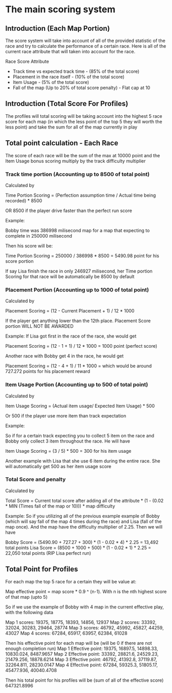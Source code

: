 # The main scoring system 

## Introduction (Each Map Portion)

The score system will take into account of all of the provided statistic of the race and try to calculate the performance of a certain race.
Here is all of the current race attribute that will taken into account for the race.

Race Score Attribute
- Track time vs expected track time - (85% of the total score)
- Placement in the race itself - (10% of the total score)
- Item Usage - (5% of the total score)
- Fall of the map (Up to 20% of total score penalty) - Flat cap at 10

## Introduction (Total Score For Profiles)

The profiles will total scoring will be taking account into the highest 5 race score for each map (in which the less point of the top 5 they will worth the less point) and take the sum for all of the map currently in play



## Total point calculation - Each Race
The score of each race will be the sum of the max at 10000 point and the Item Usage bonus scoring multiply by the track difficulty multiplier 

### Track time portion (Accounting up to 8500 of total point)
Calculated by 

Time Portion Scoring  = (Perfection assumption time / Actual time being recorded) * 8500 

OR 8500 if the player drive faster than the perfect run score

Example:

Bobby time was 386998 milisecond map for a map that expecting to complete in 250000 milisecond

Then his score will be: 

Time Portion Scoring = 250000 / 386998 * 8500 = 5490.98 point for his score portion

If say Lisa finish the race in only 246927 milisecond, her Time portion Scoring for that race will be automatically be 8500 by default

### Placement Portion (Accounting up to 1000 of total point)
Calculated by

Placement Scoring = (12 - Current Placement + 1) / 12 * 1000

If the player get anything lower than the 12th place. Placement Score portion WILL NOT BE AWARDED

Example:
If Lisa got first in the race of the race, she would get

Placement Scoring = (12 - 1 + 1) / 12 * 1000 = 1000 point (perfect score)

Another race with Bobby get 4 in the race, he would get

Placement Scoring = (12 - 4 + 1) / 11 * 1000 = which would be around 727.272 points for his placement reward

### Item Usage Portion (Accounting up to 500 of total point)
Calculated by

Item Usage Scoring = (Actual item usage/ Expected Item Usage) * 500 

Or 500 if the player use more item than track expectation


Example: 

So if for a certain track expecting you to collect 5 item on the race and Bobby only collect 3 item throughout the race. He will have

Item Usage Scoring = (3 / 5) * 500 = 300 for his item usage

Another example with Lisa that she use 6 item during the entire race. She will automatically get 500 as her item usage score

### Total Score and penalty
Calculated by

Total Score = Current total score after adding all of the attribute * (1 - (0.02 * MIN (Times fall of the map or 10))) * map difficulty

Example:
So if you utilizing all of the previous example example of Bobby (which will say fall of the map 4 times during the race) and Lisa (fall of the map once). And the map have the difficulty multiplier of 2.25. Then we will have

Bobby Score = (5490.90 + 727.27 + 300) * (1 - 0.02 * 4) * 2.25 = 13,492 total points
Lisa Score = (8500 + 1000 + 500) * (1 - 0.02 * 1) * 2.25 = 22,050 total points (RIP Lisa perfect run)

## Total Point for Profiles

For each map the top 5 race for a certain they will be value at:

Map effective point = map score * 0.9 ^ (n-1). With n is the nth highest score of that map (upto 5)


So if we use the example of Bobby with 4 map in the current effective play, with the following data

Map 1 scores: 19375, 18775, 18393, 14856, 12937
Map 2 scores: 33392, 32024, 30283, 29464, 28774
Map 3 scores: 46792, 45992, 45827, 44259, 43027
Map 4 scores: 67284, 65917, 63957, 62384, 61028

Then his effective point for each map will be (will be 0 if there are not enough completion run)
Map 1 Effective point: 19375, 16897.5, 14898.33, 10830.024, 8487.9657
Map 2 Effective point: 33392, 28821.6, 24529.23, 21479.256, 18878.6214
Map 3 Effective point: 46792, 41392.8, 37119.87, 32264.811, 28230.0147
Map 4 Effective point: 67284, 59325.3, 51805.17, 45477.936, 40040.4708

Then his total point for his profiles will be (sum of all of the effective score) 647321.8996
